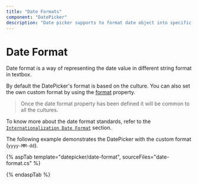```yaml
---
title: "Date Formats"
component: "DatePicker"
description: "Date picker supports to format date object into specific string format to simplify the date representation. It adapts to any culture specific date formats when it is globalized."
---
```


# Date Format

Date format is a way of representing the date value in different string format in textbox.

By default the DatePicker's format is based on the culture. You can also set the own
custom format by using the
[format](https://help.syncfusion.com/cr/aspnetcore-js2/Syncfusion.EJ2.Calendars.DatePicker.html#Syncfusion_EJ2_Calendars_DatePicker_Format)
property.

> Once the date format property has been defined it will be common to all the cultures.

To know more about the date format standards, refer to the
[`Internationalization Date Format`](../common/internationalization/) section.

The following example demonstrates the DatePicker with the custom format (`yyyy-MM-dd`).

{% aspTab template="datepicker/date-format", sourceFiles="date-format.cs" %}

{% endaspTab %}